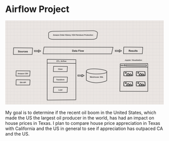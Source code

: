 # Airflow Project

![](/pipeline.png)

My goal is to determine if the recent oil boom in the United States, which made the US the largest oil producer in the world, has had an impact on house prices in Texas. I plan to compare house price appreciation in Texas with California and the US in general to see if appreciation has outpaced CA and the US.

